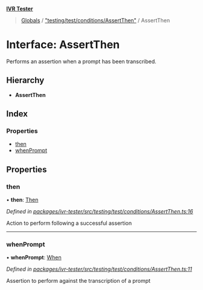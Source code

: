 **[IVR Tester](../README.md)**

> [Globals](../README.md) / ["testing/test/conditions/AssertThen"](../modules/_testing_test_conditions_assertthen_.md) / AssertThen

# Interface: AssertThen

Performs an assertion when a prompt has been transcribed.

## Hierarchy

* **AssertThen**

## Index

### Properties

* [then](_testing_test_conditions_assertthen_.assertthen.md#then)
* [whenPrompt](_testing_test_conditions_assertthen_.assertthen.md#whenprompt)

## Properties

### then

•  **then**: [Then](_testing_test_conditions_then_then_.then.md)

*Defined in [packages/ivr-tester/src/testing/test/conditions/AssertThen.ts:16](https://github.com/SketchingDev/ivr-tester/blob/0888491/packages/ivr-tester/src/testing/test/conditions/AssertThen.ts#L16)*

Action to perform following a successful assertion

___

### whenPrompt

•  **whenPrompt**: [When](../modules/_testing_test_conditions_when_when_.md#when)

*Defined in [packages/ivr-tester/src/testing/test/conditions/AssertThen.ts:11](https://github.com/SketchingDev/ivr-tester/blob/0888491/packages/ivr-tester/src/testing/test/conditions/AssertThen.ts#L11)*

Assertion to perform against the transcription of a prompt
